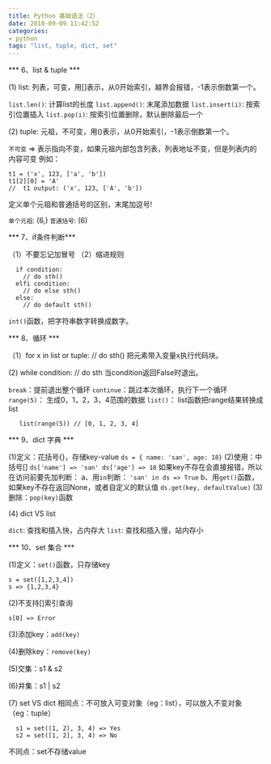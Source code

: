 ```yaml
---
title: Python 基础语法（2）
date: 2018-09-09 11:42:52
categories:
- python
tags: "list, tuple, dict, set"
---
```


*** 6、list & tuple ***

(1) list: 列表，可变，用[]表示，从0开始索引，越界会报错，-1表示倒数第一个。

  `list.len()`: 计算list的长度
  `list.append()`: 末尾添加数据
  `list.insert(i)`: 按索引位置插入
  `list.pop(i)`: 按索引位置删除，默认删除最后一个

(2) tuple: 元祖，不可变，用()表示，从0开始索引，-1表示倒数第一个。

  `不可变` => 表示指向不变，如果元祖内部包含列表，列表地址不变，但是列表内的内容可变
  例如：
  ```
  t1 = ('x', 123, ['a', 'b'])
  t1[2][0] = 'A'
  //  t1 output: ('x', 123, ['A', 'b'])
  ```

  定义单个元祖和普通括号的区别，末尾加逗号!

  `单个元祖`: (6,)
  `普通括号`: (6)

*** 7、if条件判断***

  （1）不要忘记加冒号
  （2）缩进规则

  ```
    if condition:
      // do sth()
    elfi condition:
      // do else sth()
    else:
      // do default sth()
  ```

  `int()`函数，把字符串数字转换成数字。

*** 8、循环 ***

（1）for x in list or tuple:
        // do sth()
    把元素带入变量x执行代码块。

 (2) while condition:
        // do sth
    当condition返回False时退出。

 `break`：提前退出整个循环
 `continue`：跳过本次循环，执行下一个循环
 `range(5)`： 生成0，1，2，3，4范围的数据
 `list()`： list函数把range结果转换成list
 ```
    list(range(5)) // [0, 1, 2, 3, 4]
 ```

 *** 9、dict 字典 ***

  (1)定义：花括号{}，存储key-value
    ```
    ds = { name: 'san', age: 18}
    ```
  (2)使用：中括号[]
    ```
    ds['name'] => 'san'
    ds['age'] => 18
    ```
    如果key不存在会直接报错，所以在访问前要先加判断：
    a、用`in`判断：
    ```
    'san' in ds => True
    ```
    b、用`get()`函数，如果key不存在返回None，或者自定义的默认值
    ```
    ds.get(key, defaultValue)
    ```
  (3)删除：`pop(key)`函数

  (4) dict VS list

  `dict`: 查找和插入快，占内存大
  `list`: 查找和插入慢，站内存小

*** 10、set 集合 ***

  (1)定义：`set()`函数，只存储key
  ```
  s = set([1,2,3,4])
  s => {1,2,3,4}
  ```
  (2)不支持[]索引查询
  ```
  s[0] => Error
  ```
  (3)添加key：`add(key)`

  (4)删除key：`remove(key)`

  (5)交集：s1 & s2

  (6)并集：s1 | s2

  (7) set VS dict
  相同点：不可放入可变对象（eg：list），可以放入不变对象（eg：tuple）
  ```
    s1 = set((1, 2), 3, 4) => Yes
    s2 = set([1, 2], 3, 4) => No
  ```
  不同点：set不存储value
